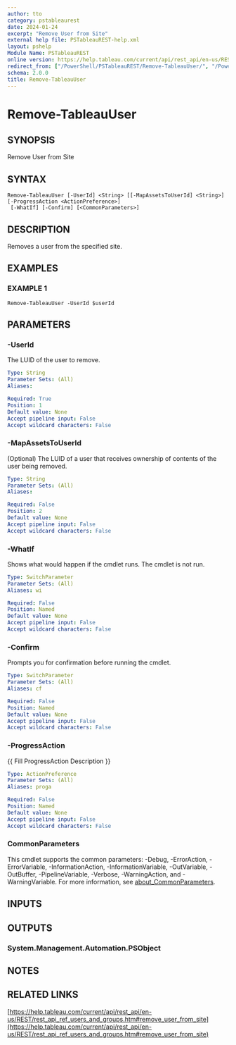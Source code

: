 ```yaml
---
author: tto
category: pstableaurest
date: 2024-01-24
excerpt: "Remove User from Site"
external help file: PSTableauREST-help.xml
layout: pshelp
Module Name: PSTableauREST
online version: https://help.tableau.com/current/api/rest_api/en-us/REST/rest_api_ref_users_and_groups.htm#remove_user_from_site
redirect_from: ["/PowerShell/PSTableauREST/Remove-TableauUser/", "/PowerShell/PSTableauREST/remove-tableauuser/", "/PowerShell/remove-tableauuser/"]
schema: 2.0.0
title: Remove-TableauUser
---
```


# Remove-TableauUser

## SYNOPSIS
Remove User from Site

## SYNTAX

```
Remove-TableauUser [-UserId] <String> [[-MapAssetsToUserId] <String>] [-ProgressAction <ActionPreference>]
 [-WhatIf] [-Confirm] [<CommonParameters>]
```

## DESCRIPTION
Removes a user from the specified site.

## EXAMPLES

### EXAMPLE 1
```
Remove-TableauUser -UserId $userId
```

## PARAMETERS

### -UserId
The LUID of the user to remove.

```yaml
Type: String
Parameter Sets: (All)
Aliases:

Required: True
Position: 1
Default value: None
Accept pipeline input: False
Accept wildcard characters: False
```

### -MapAssetsToUserId
(Optional) The LUID of a user that receives ownership of contents of the user being removed.

```yaml
Type: String
Parameter Sets: (All)
Aliases:

Required: False
Position: 2
Default value: None
Accept pipeline input: False
Accept wildcard characters: False
```

### -WhatIf
Shows what would happen if the cmdlet runs.
The cmdlet is not run.

```yaml
Type: SwitchParameter
Parameter Sets: (All)
Aliases: wi

Required: False
Position: Named
Default value: None
Accept pipeline input: False
Accept wildcard characters: False
```

### -Confirm
Prompts you for confirmation before running the cmdlet.

```yaml
Type: SwitchParameter
Parameter Sets: (All)
Aliases: cf

Required: False
Position: Named
Default value: None
Accept pipeline input: False
Accept wildcard characters: False
```

### -ProgressAction
{{ Fill ProgressAction Description }}

```yaml
Type: ActionPreference
Parameter Sets: (All)
Aliases: proga

Required: False
Position: Named
Default value: None
Accept pipeline input: False
Accept wildcard characters: False
```

### CommonParameters
This cmdlet supports the common parameters: -Debug, -ErrorAction, -ErrorVariable, -InformationAction, -InformationVariable, -OutVariable, -OutBuffer, -PipelineVariable, -Verbose, -WarningAction, and -WarningVariable. For more information, see [about_CommonParameters](http://go.microsoft.com/fwlink/?LinkID=113216).

## INPUTS

## OUTPUTS

### System.Management.Automation.PSObject
## NOTES

## RELATED LINKS

[https://help.tableau.com/current/api/rest_api/en-us/REST/rest_api_ref_users_and_groups.htm#remove_user_from_site](https://help.tableau.com/current/api/rest_api/en-us/REST/rest_api_ref_users_and_groups.htm#remove_user_from_site)

